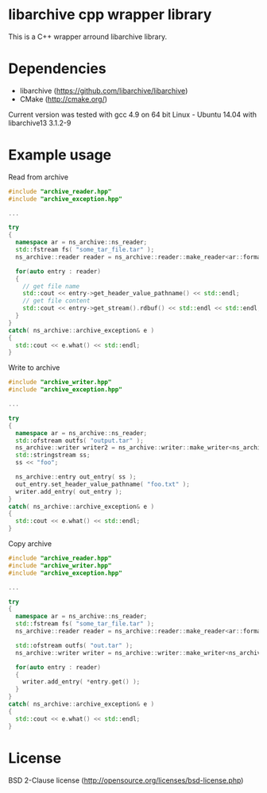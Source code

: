 libarchive cpp wrapper library
============================
This is a C++ wrapper arround libarchive library.

Dependencies
============================
- libarchive (https://github.com/libarchive/libarchive)
- CMake (http://cmake.org/)

Current version was tested with gcc 4.9 on 64 bit Linux - Ubuntu 14.04 with libarchive13 3.1.2-9

Example usage
============================

Read from archive

```C++
#include "archive_reader.hpp"
#include "archive_exception.hpp"

...

try
{
  namespace ar = ns_archive::ns_reader;
  std::fstream fs( "some_tar_file.tar" );
  ns_archive::reader reader = ns_archive::reader::make_reader<ar::format::_ALL, ar::filter::_ALL>(fs, 10240);

  for(auto entry : reader)
  {
    // get file name
    std::cout << entry->get_header_value_pathname() << std::endl;
    // get file content
    std::cout << entry->get_stream().rdbuf() << std::endl << std::endl;
  }
}
catch( ns_archive::archive_exception& e )
{
  std::cout << e.what() << std::endl;
}
```

Write to archive

```C++
#include "archive_writer.hpp"
#include "archive_exception.hpp"

...

try
{
  namespace ar = ns_archive::ns_reader;
  std::ofstream outfs( "output.tar" );
  ns_archive::writer writer2 = ns_archive::writer::make_writer<ns_archive::ns_writer::format::_TAR>( outfs, 2 );
  std::stringstream ss;
  ss << "foo";

  ns_archive::entry out_entry( ss );
  out_entry.set_header_value_pathname( "foo.txt" );
  writer.add_entry( out_entry );
}
catch( ns_archive::archive_exception& e )
{
  std::cout << e.what() << std::endl;
}
```

Copy archive

```C++
#include "archive_reader.hpp"
#include "archive_writer.hpp"
#include "archive_exception.hpp"

...

try
{
  namespace ar = ns_archive::ns_reader;
  std::fstream fs( "some_tar_file.tar" );
  ns_archive::reader reader = ns_archive::reader::make_reader<ar::format::_ALL, ar::filter::_ALL>(fs, 10240);

  std::ofstream outfs( "out.tar" );
  ns_archive::writer writer = ns_archive::writer::make_writer<ns_archive::ns_writer::format::_TAR>(outfs, 10240);

  for(auto entry : reader)
  {
    writer.add_entry( *entry.get() );
  }
}
catch( ns_archive::archive_exception& e )
{
  std::cout << e.what() << std::endl;
}
```

License
============================
BSD 2-Clause license (http://opensource.org/licenses/bsd-license.php)
